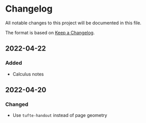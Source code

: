 # Changelog

All notable changes to this project will be documented in this file.

The format is based on [Keep a Changelog](https://keepachangelog.com/en/1.0.0/).

## 2022-04-22

### Added

- Calculus notes

## 2022-04-20

### Changed

- Use `tufte-handout` instead of page geometry